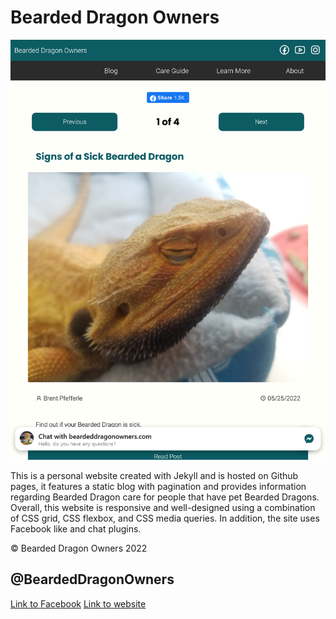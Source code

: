# Bearded Dragon Owners

![bdo](assets/img/readme-preview.png)

This is a personal website created with Jekyll and is hosted on Github pages, it features a static blog 
with pagination and provides information regarding Bearded Dragon care for people that have 
pet Bearded Dragons. Overall, this website is responsive and well-designed using a combination 
of CSS grid, CSS flexbox, and CSS media queries. In addition, the site uses Facebook like and chat plugins.

&copy; Bearded Dragon Owners 2022

## @BeardedDragonOwners
[Link to Facebook](https://www.facebook.com/BeardedDragonOwners)
[Link to website](https://beardeddragonowners.com/)

